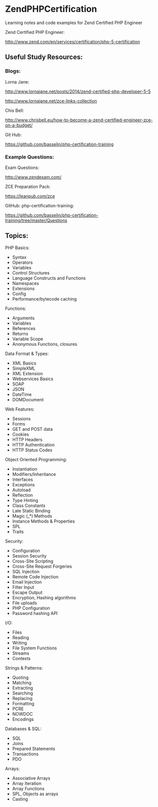 # ZendPHPCertification
Learning notes and code examples for Zend Certified PHP Engineer

Zend Certified PHP Engineer:

http://www.zend.com/en/services/certification/php-5-certification

## Useful Study Resources:

### Blogs:

Lorna Jane:

http://www.lornajane.net/posts/2014/zend-certified-php-developer-5-5

http://www.lornajane.net/zce-links-collection

Chis Bell:

http://www.chrisbell.eu/how-to-become-a-zend-certified-engineer-zce-on-a-budget/

Git Hub:

https://github.com/basselin/php-certification-training


### Example Questions:
Exam Questions:

http://www.zendexam.com/

ZCE Preparation Pack:

https://leanpub.com/zce

GitHub: php-certification-training: 

https://github.com/basselin/php-certification-training/tree/master/Questions


## Topics:

PHP Basics:
* Syntax
* Operators
* Variables
* Control Structures
* Language Constructs and Functions
* Namespaces 
* Extensions
* Config
* Performance/bytecode caching


Functions:
* Arguments
* Variables
* References
* Returns
* Variable Scope
* Anonymous Functions, closures


Data Format & Types:
* XML Basics
* SimpleXML
* XML Extension
* Webservices Basics
* SOAP
* JSON 
* DateTime 
* DOMDocument

Web Features:
* Sessions
* Forms
* GET and POST data
* Cookies
* HTTP Headers
* HTTP Authentication
* HTTP Status Codes


Object Oriented Programming:
* Instantiation
* Modifiers/Inheritance
* Interfaces
* Exceptions
* Autoload
* Reflection
* Type Hinting
* Class Constants
* Late Static Binding
* Magic (_*) Methods
* Instance Methods & Properties
* SPL
* Traits 


Security:
* Configuration
* Session Security
* Cross-Site Scripting
* Cross-Site Request Forgeries
* SQL Injection
* Remote Code Injection
* Email Injection
* Filter Input
* Escape Output
* Encryption, Hashing algorithms
* File uploads
* PHP Configuration
* Password hashing API


I/O:
* Files
* Reading
* Writing
* File System Functions
* Streams
* Contexts


Strings & Patterns:
* Quoting
* Matching
* Extracting
* Searching
* Replacing
* Formatting
* PCRE
* NOWDOC
* Encodings
 

Databases & SQL:
* SQL
* Joins
* Prepared Statements
* Transactions
* PDO


Arrays:
* Associative Arrays
* Array Iteration
* Array Functions
* SPL, Objects as arrays 
* Casting
 



